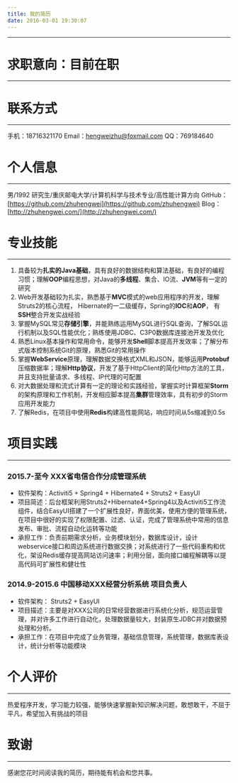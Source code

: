 ```yaml
---
title: 我的简历
date: 2016-03-01 19:30:07
---
```

---
# 求职意向：目前在职
---

# 联系方式
---
手机：18716321170
Email：hengweizhu@foxmail.com
QQ：769184640

# 个人信息
---
男/1992
研究生/重庆邮电大学/计算机科学与技术专业/高性能计算方向
GitHub：[https://github.com/zhuhengwei](https://github.com/zhuhengwei)
Blog：[http://zhuhengwei.com/](http://zhuhengwei.com/)


# 专业技能
---
1. 具备较为**扎实的Java基础**，具有良好的数据结构和算法基础，有良好的编程习惯；理解**OOP**编程思想，对Java的**多线程**、集合、IO流、**JVM**等有一定的研究
2. Web开发基础较为扎实，熟悉基于**MVC**模式的web应用程序的开发，理解Struts2的核心流程， Hibernate的一二级缓存，Spring的**IOC**和**AOP**， 有**SSH**整合开发实战经验
3. 掌握MySQL常见**存储引擎**，并能熟练运用MySQL进行SQL查询，了解SQL运行机制以及SQL性能优化；熟练使用JDBC、C3P0数据库连接池开发及优化
4. 熟悉Linux基本操作和常用命令，能够开发**Shell**脚本提高开发效率；了解分布式版本控制系统Git的原理，熟悉Git的常用操作
5. 掌握**WebService**原理，理解数据交换格式XML和JSON，能够运用**Protobuf**压缩数据率；理解**Http协议**，开发了基于HttpClient的简化Http方法的工具，并且支持批量请求、多线程、IP代理的可配置
6. 对大数据处理和流式计算有一定的理论和实践经验，掌握实时计算框架**Storm**的架构原理和工作机制，开发相应脚本提高**集群**管理效率，具有初步的Storm应用开发能力
7. 了解Redis，在项目中使用**Redis**构建高性能网站，响应时间从5s缩减到0.5s

# 项目实践
---
### 2015.7-至今          XXX省电信合作分成管理系统 
+ 软件架构：Activiti5 + Spring4 + Hibernate4 + Struts2 + EasyUI
+ 项目简述：后台框架利用Struts2+Hibernate4+Spring4以及Activiti5工作流组件，结合EasyUI搭建了一个扩展性良好，界面优美，使用方便的管理系统，在项目中很好的实现了权限配置、过滤、认证，完成了管理系统中常用的信息发布、审批、流程自动化运转等功能
+ 承担工作：负责前期需求分析，业务模块划分，数据库设计，设计webservice接口和周边系统进行数据交换；对系统进行了一些代码重构和优化，架设Redis缓存提高网站访问速率；利用分层，面向接口编程解耦等以提高代码可扩展性和健壮性

### 2014.9-2015.6       中国移动XXX经营分析系统		项目负责人
+ 软件架构： Struts2 + EasyUI
+ 项目描述：主要是对XXX公司的日常经营数据进行系统化分析，规范运营管理，并对许多工作进行自动化，处理数据量较大，封装原生JDBC并对数据预处理和分析。
+ 承担工作：在项目中完成了业务管理，基础信息管理，系统管理，数据库表设计，统计分析等功能模块 

# 个人评价
---
热爱程序开发，学习能力较强，能够快速掌握新知识解决问题，敢想敢干，不屈于平凡，希望加入有挑战的项目


# 致谢
---
感谢您花时间阅读我的简历，期待能有机会和您共事。
